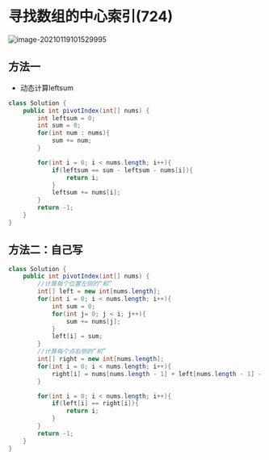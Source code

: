 # 寻找数组的中心索引(724)

![image-20210119101529995](https://raw.githubusercontent.com/TWDH/Leetcode-From-Zero/pictures/img/image-20210119101529995.png)



## 方法一

* 动态计算leftsum

```java
class Solution {
    public int pivotIndex(int[] nums) {
        int leftsum = 0;
        int sum = 0;
        for(int num : nums){
            sum += num;
        }

        for(int i = 0; i < nums.length; i++){
            if(leftsum == sum - leftsum - nums[i]){
                return i;
            }
            leftsum += nums[i];
        }
        return -1;
    }
}
```



## 方法二：自己写

```java
class Solution {
    public int pivotIndex(int[] nums) {
        //计算每个位置左侧的“和”
        int[] left = new int[nums.length];
        for(int i = 0; i < nums.length; i++){
            int sum = 0;
            for(int j= 0; j < i; j++){               
                sum += nums[j];
            }
            left[i] = sum;
        }
        //计算每个点右侧的“和”
        int[] right = new int[nums.length];
        for(int i = 0; i < nums.length; i++){
            right[i] = nums[nums.length - 1] + left[nums.length - 1] - left[i] - nums[i];
        }

        for(int i = 0; i < nums.length; i++){
            if(left[i] == right[i]){
                return i;
            }
        }
        return -1;
    }
}
```

